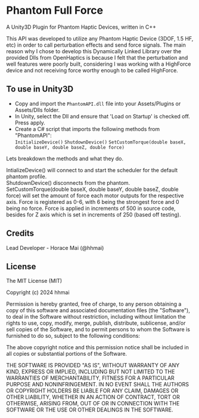 # Phantom Full Force 
A Unity3D Plugin for Phantom Haptic Devices, written in C++

This API was developed to utilize any Phantom Haptic Device (3DOF, 1.5 HF, etc) in order to call perturbation effects and send force signals. The main reason why I chose to develop this Dynamically Linked Library over the provided Dlls from OpenHaptics is because I felt that the perturbation and well features were poorly built, considering I was working with a HighForce device and not receiving force worthy enough to be called HighForce.

## To use in Unity3D
* Copy and import the `PhantomAPI.dll` file into your Assets/Plugins or Assets/Dlls folder.
* In Unity, select the Dll and ensure that 'Load on Startup' is checked off. Press apply.
* Create a C# script that imports the following methods from "PhantomAPI":   
`InitializeDevice()`
`ShutdownDevice()`
`SetCustomTorque(double baseX, double baseY, double baseZ, double force)`

Lets breakdown the methods and what they do.  

IntializeDevice() will connect to and start the scheduler for the default phantom profile.  
ShutdownDevice() disconnects from the phantom.  
SetCustomTorque(double baseX, double baseY, double baseZ, double force) will set the amount of force each motor outputs for the respective axis. Force is registered as 0-6, with 6 being the strongest force and 0 being no force. Force is applied in increments of 500 in source code, besides for Z axis which is set in increments of 250 (based off testing).

## Credits
 
Lead Developer - Horace Mai (@hhmai)
 
## License
 
The MIT License (MIT)

Copyright (c) 2024 hhmai

Permission is hereby granted, free of charge, to any person obtaining a copy of this software and associated documentation files (the "Software"), to deal in the Software without restriction, including without limitation the rights to use, copy, modify, merge, publish, distribute, sublicense, and/or sell copies of the Software, and to permit persons to whom the Software is furnished to do so, subject to the following conditions:

The above copyright notice and this permission notice shall be included in all copies or substantial portions of the Software.

THE SOFTWARE IS PROVIDED "AS IS", WITHOUT WARRANTY OF ANY KIND, EXPRESS OR IMPLIED, INCLUDING BUT NOT LIMITED TO THE WARRANTIES OF MERCHANTABILITY, FITNESS FOR A PARTICULAR PURPOSE AND NONINFRINGEMENT. IN NO EVENT SHALL THE AUTHORS OR COPYRIGHT HOLDERS BE LIABLE FOR ANY CLAIM, DAMAGES OR OTHER LIABILITY, WHETHER IN AN ACTION OF CONTRACT, TORT OR OTHERWISE, ARISING FROM, OUT OF OR IN CONNECTION WITH THE SOFTWARE OR THE USE OR OTHER DEALINGS IN THE SOFTWARE.
